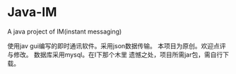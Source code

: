 # Java-IM
A java project of IM(instant messaging)

使用jav gui编写的即时通讯软件。采用json数据传输。
本项目为原创。欢迎点评与修改。
数据库采用mysql。在I下那个木里
遗憾之处，项目所需jar包，需自行下载。
